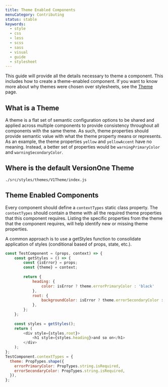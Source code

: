 ```yaml
---
title: Theme Enabled Components
menuCategory: Contributing
status: stable
keywords:
  - style
  - css
  - less
  - scss
  - sass
  - visual
  - guide
  - stylesheet
---
```


This guide will provide all the details necessary to theme a component. This includes how to create a theme-enabled component. If you want to know more about why themes were chosen over stylesheets, see the [Theme](/#/page/Theme) page.

## What is a Theme
A theme is a flat set of semantic configuration options to be shared and applied across multiple components to provide consistency throughout all components with the same theme. As such, theme properties should provide semantic value with what the theme property means or represents. As an example, the theme properties `yellow` and `yellowAccent` have no meaning. Instead, a better set of properties would be `warningPrimaryColor` and `warningSecondaryColor`.

## Where is the default VersionOne Theme
`./src/styles/themes/V1Theme/index.js`

## Theme Enabled Components
Every component should define a `contextTypes` static class property. The `contextTypes` should contain a theme with all the required theme properties that this component requires. Listing the specific properties from the theme that the component requires, will help identify new or missing theme properties.

A common approach is to use a getStyles function to consolidate application of styles (conditional based of props, 
state, etc.).

```js
const TestComponent = (props, context) => {
    const getStyles = () => {
        const {isError} = props;
        const {theme} = context;
        
        return {
            heading: {
                color: isError ? theme.errorPrimaryColor : 'black'
            },
            root: {
                backgroundColor: isError ? theme.errorSecondaryColor : 'white'
            },
        };
    };
    
    const styles = getStyles();
    return (
        <div style={styles.root}>
            <h1 style={styles.heading}>and so on</h1>
        </div>
    );
};
TestComponent.contextTypes = {
  theme: PropTypes.shape({
    errorPrimaryColor: PropTypes.string.isRequired,
    errorSecondaryColor: PropTypes.string.isRequired,
  }),
};
```
